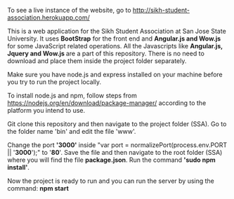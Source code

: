 To see a live instance of the website, go to http://sikh-student-association.herokuapp.com/

This is a web application for the Sikh Student Association at San Jose State University. It uses <b>BootStrap</b> for the front end and <b>Angular.js and Wow.js</b> for some JavaScript related operations. All the Javascripts like <b>Angular.js, Jquery and Wow.js </b> are a part of this repository. There is no need to download and place them inside the project folder separately.


Make sure you have node.js and express installed on your machine before you try to run the project locally. 

To install node.js and npm, follow steps from https://nodejs.org/en/download/package-manager/ according to the platform you intend to use. 

Git clone this repository and then navigate to the project folder (SSA). Go to the folder name 'bin' and edit the file 'www'.

Change the port <b>'3000'</b> inside "var port = normalizePort(process.env.PORT || '<b>3000</b>');" to '<b>80</b>'. Save the file and then navigate to the root folder (SSA) where you will find the file <b> package.json</b>. 
Run the command <b>'sudo npm install'</b>.

Now the project is ready to run and you can run the server by using the command: <b>npm start</b>



